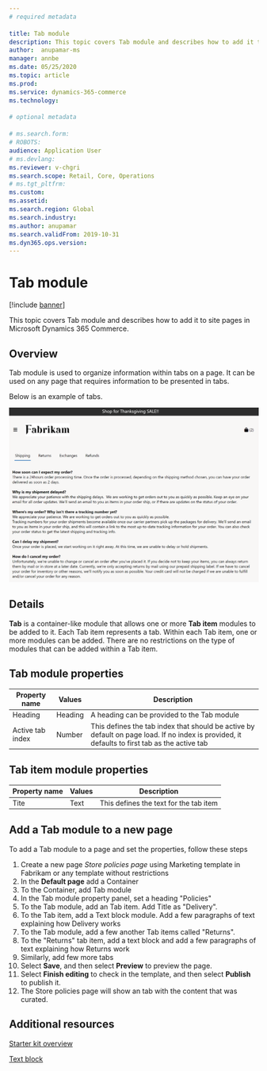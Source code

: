 ```yaml
---
# required metadata

title: Tab module 
description: This topic covers Tab module and describes how to add it to site pages in Microsoft Dynamics 365 Commerce.
author:  anupamar-ms
manager: annbe
ms.date: 05/25/2020
ms.topic: article
ms.prod: 
ms.service: dynamics-365-commerce
ms.technology: 

# optional metadata

# ms.search.form: 
# ROBOTS: 
audience: Application User
# ms.devlang: 
ms.reviewer: v-chgri
ms.search.scope: Retail, Core, Operations
# ms.tgt_pltfrm: 
ms.custom: 
ms.assetid: 
ms.search.region: Global
ms.search.industry: 
ms.author: anupamar
ms.search.validFrom: 2019-10-31
ms.dyn365.ops.version: 
---
```


# Tab module


[!include [banner](includes/banner.md)]

This topic covers Tab module and describes how to add it to site pages in Microsoft Dynamics 365 Commerce.

## Overview
Tab module is used to organize information within tabs on a page. It can be used on any page that requires information to be presented in tabs.

Below is an example of tabs.

![Example of a tab module](./media/ecommerce-tab.PNG)

## Details
**Tab** is a container-like module that allows one or more **Tab item** modules to be added to it. Each Tab item represents a tab. Within each Tab item,  one or more modules can be added. There are no restrictions on the type of modules that can be added within a Tab item.


## Tab module properties

| Property name  | Values | Description |
|----------------|--------|-------------|
| Heading          | Heading| A heading can be provided to the Tab module|
| Active tab index  | Number | This defines the tab index that should be active by default on page load. If no index is provided, it defaults to first tab as the active tab |

## Tab item module properties

| Property name  | Values | Description |
|----------------|--------|-------------|
| Tite          | Text|  This defines the text for the tab item|


## Add a Tab module to a new page

To add a Tab module to a page and set the properties, follow these steps
1. Create a new page *Store policies page* using Marketing template in Fabrikam or any template without restrictions
1. In the **Default page** add a Container
1. To the Container, add Tab module
1. In the Tab module property panel, set a heading "Policies"
1. To the Tab module, add an Tab item. Add Title as "Delivery".
1. To the Tab item, add a Text block module. Add a few paragraphs of text explaining how Delivery works
1. To the Tab module, add a few another Tab items called "Returns".
1. To the "Returns" tab item, add a text block and add a few paragraphs of text explaining how Returns work
1. Similarly, add few more tabs 
1. Select **Save**, and then select **Preview** to preview the page.
1. Select **Finish editing** to check in the template, and then select **Publish** to publish it. 
1. The Store policies page will show an tab with the content that was curated.

## Additional resources

[Starter kit overview](starter-kit-overview.md)

[Text block](add-content-rich-block.md)
